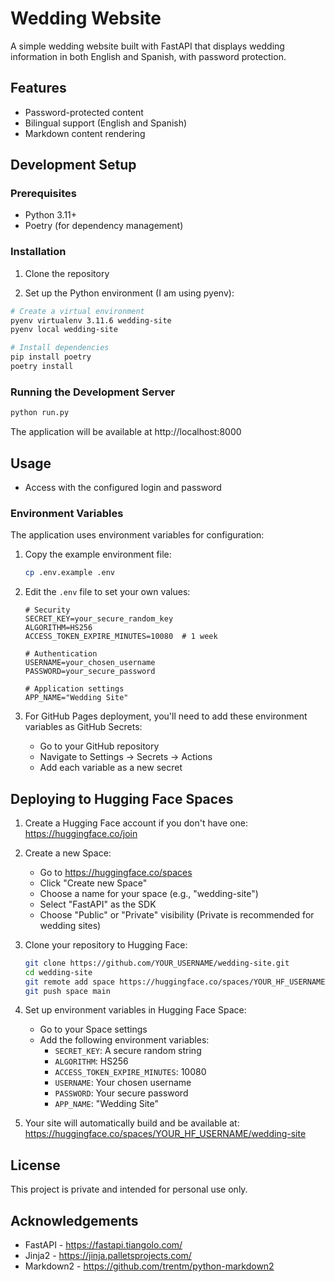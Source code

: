 # Wedding Website

A simple wedding website built with FastAPI that displays wedding information in both English and Spanish, with password protection.

## Features

- Password-protected content
- Bilingual support (English and Spanish)
- Markdown content rendering

## Development Setup

### Prerequisites

- Python 3.11+
- Poetry (for dependency management)

### Installation

1. Clone the repository

2. Set up the Python environment (I am using pyenv):
```bash
# Create a virtual environment
pyenv virtualenv 3.11.6 wedding-site
pyenv local wedding-site

# Install dependencies
pip install poetry
poetry install
```


### Running the Development Server

```bash
python run.py
```

The application will be available at http://localhost:8000

## Usage

  - Access with the configured login and password
### Environment Variables

The application uses environment variables for configuration:

1. Copy the example environment file:
   ```bash
   cp .env.example .env
   ```

2. Edit the `.env` file to set your own values:
   ```
   # Security
   SECRET_KEY=your_secure_random_key
   ALGORITHM=HS256
   ACCESS_TOKEN_EXPIRE_MINUTES=10080  # 1 week

   # Authentication
   USERNAME=your_chosen_username
   PASSWORD=your_secure_password

   # Application settings
   APP_NAME="Wedding Site"
   ```

3. For GitHub Pages deployment, you'll need to add these environment variables as GitHub Secrets:
   - Go to your GitHub repository
   - Navigate to Settings → Secrets → Actions
   - Add each variable as a new secret

## Deploying to Hugging Face Spaces

1. Create a Hugging Face account if you don't have one: https://huggingface.co/join

2. Create a new Space:
   - Go to https://huggingface.co/spaces
   - Click "Create new Space"
   - Choose a name for your space (e.g., "wedding-site")
   - Select "FastAPI" as the SDK
   - Choose "Public" or "Private" visibility (Private is recommended for wedding sites)

3. Clone your repository to Hugging Face:
   ```bash
   git clone https://github.com/YOUR_USERNAME/wedding-site.git
   cd wedding-site
   git remote add space https://huggingface.co/spaces/YOUR_HF_USERNAME/wedding-site
   git push space main
   ```

4. Set up environment variables in Hugging Face Space:
   - Go to your Space settings
   - Add the following environment variables:
     - `SECRET_KEY`: A secure random string
     - `ALGORITHM`: HS256
     - `ACCESS_TOKEN_EXPIRE_MINUTES`: 10080
     - `USERNAME`: Your chosen username
     - `PASSWORD`: Your secure password
     - `APP_NAME`: "Wedding Site"

5. Your site will automatically build and be available at:
   https://huggingface.co/spaces/YOUR_HF_USERNAME/wedding-site

## License

This project is private and intended for personal use only.

## Acknowledgements

- FastAPI - https://fastapi.tiangolo.com/
- Jinja2 - https://jinja.palletsprojects.com/
- Markdown2 - https://github.com/trentm/python-markdown2
